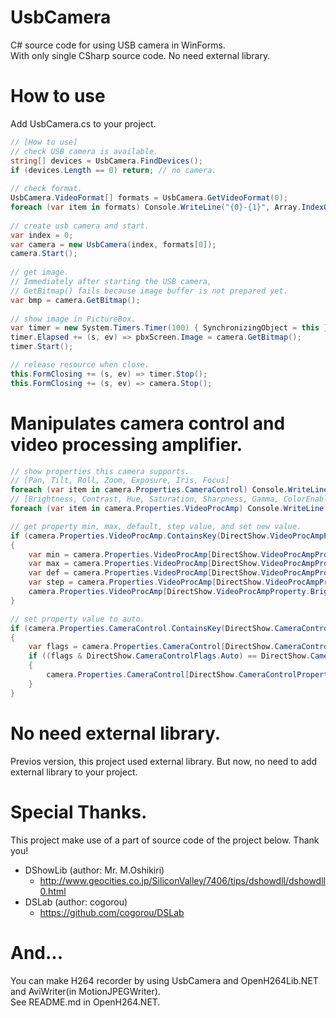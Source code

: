 # UsbCamera
C# source code for using USB camera in WinForms.  
With only single CSharp source code. No need external library.

# How to use
Add UsbCamera.cs to your project.    
```C#
// [How to use]
// check USB camera is available.
string[] devices = UsbCamera.FindDevices();
if (devices.Length == 0) return; // no camera.
            
// check format.
UsbCamera.VideoFormat[] formats = UsbCamera.GetVideoFormat(0);
foreach (var item in formats) Console.WriteLine("{0}-{1}", Array.IndexOf(formats, item), item);
            
// create usb camera and start.
var index = 0;
var camera = new UsbCamera(index, formats[0]);
camera.Start();
            
// get image.
// Immediately after starting the USB camera,
// GetBitmap() fails because image buffer is not prepared yet.
var bmp = camera.GetBitmap();
            
// show image in PictureBox.
var timer = new System.Timers.Timer(100) { SynchronizingObject = this };
timer.Elapsed += (s, ev) => pbxScreen.Image = camera.GetBitmap();
timer.Start();

// release resource when close.
this.FormClosing += (s, ev) => timer.Stop();
this.FormClosing += (s, ev) => camera.Stop();
```

# Manipulates camera control and video processing amplifier.
```C#
// show properties this camera supports.
// [Pan, Tilt, Roll, Zoom, Exposure, Iris, Focus]
foreach (var item in camera.Properties.CameraControl) Console.WriteLine("{0}:{1}", item.Key, item.Value);
// [Brightness, Contrast, Hue, Saturation, Sharpness, Gamma, ColorEnable, WhiteBalance, BacklightCompensation, Gain]
foreach (var item in camera.Properties.VideoProcAmp) Console.WriteLine("{0}:{1}", item.Key, item.Value);

// get property min, max, default, step value, and set new value.
if (camera.Properties.VideoProcAmp.ContainsKey(DirectShow.VideoProcAmpProperty.Brightness))
{
    var min = camera.Properties.VideoProcAmp[DirectShow.VideoProcAmpProperty.Brightness].Min;
    var max = camera.Properties.VideoProcAmp[DirectShow.VideoProcAmpProperty.Brightness].Max;
    var def = camera.Properties.VideoProcAmp[DirectShow.VideoProcAmpProperty.Brightness].Default;
    var step = camera.Properties.VideoProcAmp[DirectShow.VideoProcAmpProperty.Brightness].Step;
    camera.Properties.VideoProcAmp[DirectShow.VideoProcAmpProperty.Brightness].Set(DirectShow.CameraControlFlags.Manual, max);
}

// set property value to auto.
if (camera.Properties.CameraControl.ContainsKey(DirectShow.CameraControlProperty.Exposure))
{
    var flags = camera.Properties.CameraControl[DirectShow.CameraControlProperty.Exposure].Flags;
    if ((flags & DirectShow.CameraControlFlags.Auto) == DirectShow.CameraControlFlags.Auto)
    {
        camera.Properties.CameraControl[DirectShow.CameraControlProperty.Exposure].Set(DirectShow.CameraControlFlags.Auto, 0);
    }
}
```

# No need external library.
Previos version, this project used external library.
But now, no need to add external library to your project.

# Special Thanks.
This project make use of a part of source code of the project below. Thank you!   
* DShowLib (author: Mr. M.Oshikiri)  
    - http://www.geocities.co.jp/SiliconValley/7406/tips/dshowdll/dshowdll0.html  
* DSLab (author: cogorou)  
    - https://github.com/cogorou/DSLab

# And...
You can make H264 recorder by using UsbCamera and OpenH264Lib.NET and AviWriter(in MotionJPEGWriter).  
See README.md in OpenH264.NET.
